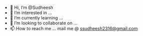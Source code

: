 - 👋 Hi, I’m @Sudheesh
- 👀 I’m interested in ...
- 🌱 I’m currently learning ...
- 💞️ I’m looking to collaborate on ...
- 📫 How to reach me ... mail me @ ssudheesh2316@gmail.com

<!---
Sudheesh/Sudheesh is a ✨ special ✨ repository because its `README.md` (this file) appears on your GitHub profile.
You can click the Preview link to take a look at your changes.
--->
